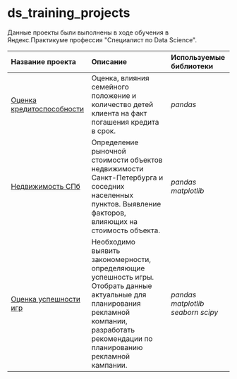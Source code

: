 # ds_training_projects

Данные проекты были выполнены в ходе обучения в Яндекс.Практикуме профессия "Специалист по Data Science".


| Название проекта | Описание | Используемые библиотеки | 
| :---------------------- | :---------------------- | :---------------------- |
| [Оценка кредитоспособности](creditworthiness) | Оценка, влияния семейного положение и количество детей клиента на факт погашения кредита в срок. | *pandas* |
| [Недвижимость СПб](real_estate_spb) | Определение рыночной стоимости объектов недвижимости Санкт-Петербурга и соседних населенных пунктов. Выявление факторов, влияющих на стоимость объекта.| *pandas* *matplotlib* |
| [Оценка успешности игр](games) | Необходимо выявить закономерности, определяющие успешность игры. Отобрать данные актуальные для планирования рекламной компании, разработать рекомендации по планированию рекламной кампании.| *pandas* *matplotlib* *seaborn* *scipy* |
